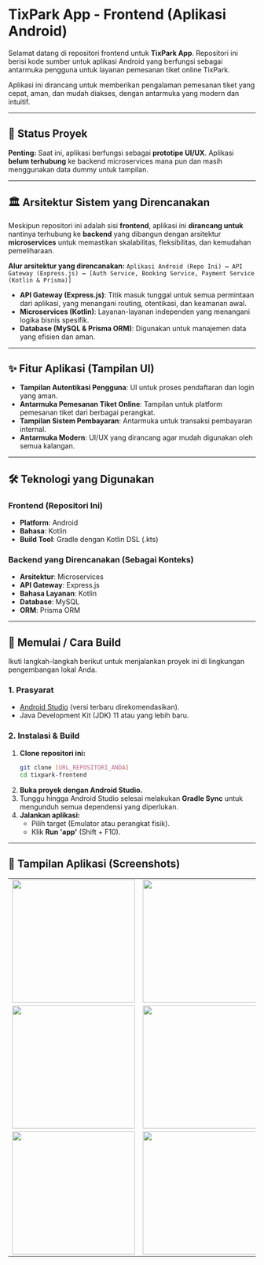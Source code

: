 # TixPark App - Frontend (Aplikasi Android)

Selamat datang di repositori frontend untuk **TixPark App**. Repositori ini berisi kode sumber untuk aplikasi Android yang berfungsi sebagai antarmuka pengguna untuk layanan pemesanan tiket online TixPark.

Aplikasi ini dirancang untuk memberikan pengalaman pemesanan tiket yang cepat, aman, dan mudah diakses, dengan antarmuka yang modern dan intuitif.

-----

## 📢 Status Proyek

**Penting:** Saat ini, aplikasi berfungsi sebagai **prototipe UI/UX**. Aplikasi **belum terhubung** ke backend microservices mana pun dan masih menggunakan data dummy untuk tampilan.

-----

## 🏛️ Arsitektur Sistem yang Direncanakan

Meskipun repositori ini adalah sisi **frontend**, aplikasi ini **dirancang untuk** nantinya terhubung ke **backend** yang dibangun dengan arsitektur **microservices** untuk memastikan skalabilitas, fleksibilitas, dan kemudahan pemeliharaan.

**Alur arsitektur yang direncanakan:**
`Aplikasi Android (Repo Ini) ↔️ API Gateway (Express.js) ↔️ [Auth Service, Booking Service, Payment Service (Kotlin & Prisma)]`

  * **API Gateway (Express.js)**: Titik masuk tunggal untuk semua permintaan dari aplikasi, yang menangani routing, otentikasi, dan keamanan awal.
  * **Microservices (Kotlin)**: Layanan-layanan independen yang menangani logika bisnis spesifik.
  * **Database (MySQL & Prisma ORM)**: Digunakan untuk manajemen data yang efisien dan aman.

-----

## ✨ Fitur Aplikasi (Tampilan UI)

  * **Tampilan Autentikasi Pengguna**: UI untuk proses pendaftaran dan login yang aman.
  * **Antarmuka Pemesanan Tiket Online**: Tampilan untuk platform pemesanan tiket dari berbagai perangkat.
  * **Tampilan Sistem Pembayaran**: Antarmuka untuk transaksi pembayaran internal.
  * **Antarmuka Modern**: UI/UX yang dirancang agar mudah digunakan oleh semua kalangan.

-----

## 🛠️ Teknologi yang Digunakan

### Frontend (Repositori Ini)

  * **Platform**: Android
  * **Bahasa**: Kotlin
  * **Build Tool**: Gradle dengan Kotlin DSL (.kts)

### Backend yang Direncanakan (Sebagai Konteks)

  * **Arsitektur**: Microservices
  * **API Gateway**: Express.js
  * **Bahasa Layanan**: Kotlin
  * **Database**: MySQL
  * **ORM**: Prisma ORM

-----

## 🚀 Memulai / Cara Build

Ikuti langkah-langkah berikut untuk menjalankan proyek ini di lingkungan pengembangan lokal Anda.

### 1\. Prasyarat

  * [Android Studio](https://developer.android.com/studio) (versi terbaru direkomendasikan).
  * Java Development Kit (JDK) 11 atau yang lebih baru.

### 2\. Instalasi & Build

1.  **Clone repositori ini:**
    ```bash
    git clone [URL_REPOSITORI_ANDA]
    cd tixpark-frontend
    ```
2.  **Buka proyek dengan Android Studio.**
3.  Tunggu hingga Android Studio selesai melakukan **Gradle Sync** untuk mengunduh semua dependensi yang diperlukan.
4.  **Jalankan aplikasi:**
      * Pilih target (Emulator atau perangkat fisik).
      * Klik **Run 'app'** (Shift + F10).

-----

## 📸 Tampilan Aplikasi (Screenshots)
<table>
  <tr>
    <td><img src="https://github.com/user-attachments/assets/51531edb-2d8b-4be5-b2c7-ead21bfd9eef" width="250"></td>
    <td><img src="https://github.com/user-attachments/assets/fa85cffe-4be8-456d-8d30-a611a594bc4d" width="250"></td>
    <td><img src="https://github.com/user-attachments/assets/b4d8ea70-9b4a-4446-819f-128d6cdacf67" width="250"></td>
  </tr>
  <tr>
    <td><img src="https://github.com/user-attachments/assets/b7759b6d-5e33-4811-9032-1448dd2f1664" width="250"></td>
    <td><img src="https://github.com/user-attachments/assets/b6e41583-d78e-44f3-b4e3-c15fe946c230" width="250"></td>
    <td><img src="https://github.com/user-attachments/assets/5a4ac107-4b73-440b-954a-1218dfa88b93" width="250"></td>
  </tr>
  <tr>
    <td><img src="https://github.com/user-attachments/assets/f07345ae-c9af-4e6f-b04c-6544e71b9ab4" width="250"></td>
    <td><img src="https://github.com/user-attachments/assets/f42cc7bf-9a08-425d-af70-9e2823db8f54" width="250"></td>
    <td></td>
  </tr>
</table>
